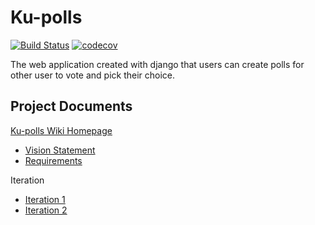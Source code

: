 # Ku-polls
[![Build Status](https://app.travis-ci.com/sujinunt/ku-polls.svg?branch=main)](https://app.travis-ci.com/sujinunt/ku-polls)
[![codecov](https://codecov.io/gh/sujinunt/ku-polls/branch/main/graph/badge.svg?token=QEO8F37R7C)](https://codecov.io/gh/sujinunt/ku-polls)

The web application created with django that users can create polls for other user to vote and pick their choice.
## Project Documents
[Ku-polls Wiki Homepage](https://github.com/sujinunt/ku-polls/wiki)
* [Vision Statement](https://github.com/sujinunt/ku-polls/wiki/Vision-Statement)
* [Requirements](https://github.com/sujinunt/ku-polls/wiki/Requirements)

Iteration
* [Iteration 1](https://github.com/sujinunt/ku-polls/wiki/Iteration-1)
* [Iteration 2](https://github.com/sujinunt/ku-polls/wiki/Iteration-2)
